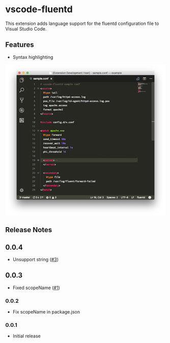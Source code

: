 # vscode-fluentd

This extension adds language support for the fluentd configuration file to Visual Studio Code.

## Features

* Syntax highlighting

![screenshot](./images/screenshot.png)

## Release Notes
## 0.0.4
- Unsupport string ([#3](https://github.com/msysyamamoto/vscode-fluentd/issues/3))

## 0.0.3
- Fixed scopeName ([#1](https://github.com/msysyamamoto/vscode-fluentd/issues/1))

### 0.0.2
* Fix scopeName in package.json

### 0.0.1
* Initial release
